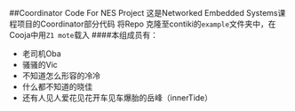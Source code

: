##Coordinator Code For NES Project
  这是Networked Embedded Systems课程项目的Coordinator部分代码
  将Repo 克隆至contiki的`example`文件夹中，在Cooja中用`Z1 mote`载入
####本组成员有：
* 老司机Oba
* 骚骚的Vic
* 不知道怎么形容的冷冷
* 什么都不知道的晓佳
* 还有人见人爱花见花开车见车爆胎的岳峰（innerTide）
